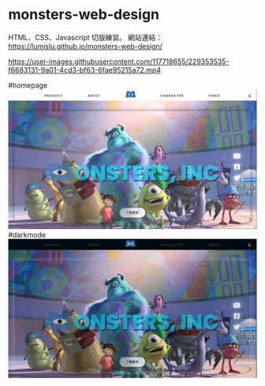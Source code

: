 # monsters-web-design

HTML、CSS、Javascript 切版練習。
網站連結：https://lumislu.github.io/monsters-web-design/



https://user-images.githubusercontent.com/117718655/229353535-f6683131-9a01-4cd3-bf63-6fae95215a72.mp4



#homepage
![homepage.](./assets/homepage.png)
#darkmode
![darkmode](./assets/darkmode.png)
